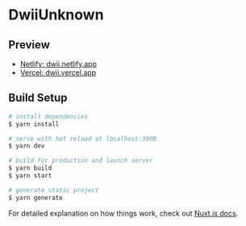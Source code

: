 # DwiiUnknown

## Preview

- [Netlify: dwii.netlify.app](https://dwii.netlify.app)
- [Vercel: dwii.vercel.app](https://dwii.vercel.app)

## Build Setup

```bash
# install dependencies
$ yarn install

# serve with hot reload at localhost:3000
$ yarn dev

# build for production and launch server
$ yarn build
$ yarn start

# generate static project
$ yarn generate
```

For detailed explanation on how things work, check out [Nuxt.js docs](https://nuxtjs.org).
